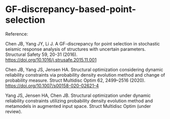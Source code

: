 # GF-discrepancy-based-point-selection

Reference:

Chen JB, Yang JY, Li J. A GF-discrepancy for point selection in stochastic seismic response analysis of structures with uncertain parameters. Structural Safety 59, 20-31 (2016). https://doi.org/10.1016/j.strusafe.2015.11.001

Chen JB, Yang JS, Jensen HA. Structural optimization considering dynamic reliability constraints via probability density evolution method and change of probability measure. Struct Multidisc Optim 62, 2499–2516 (2020). https://doi.org/10.1007/s00158-020-02621-4

Yang JS, Jensen HA, Chen JB. Structural optimization under dynamic reliability constraints utilizing probability density evolution method and metamodels in augmented input space. Struct Multidisc Optim (under review).
